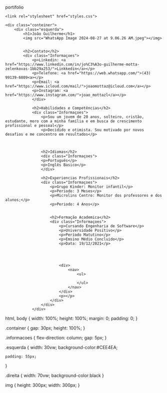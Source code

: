 portifolio

<!DOCTYPE html>
<html lang="pt-br">
<head>
    <meta charset="UTF-8">
    <meta name="viewport" content="width=device-width, initial-scale=1.0">
    <title>Document</title>

    <link rel="stylesheet" href="styles.css">
</head>
<body>
    
    <div class="conteiner">
        <div class="esquerda">
            <h1>João Guilherme</h1>
            <img src="WhatsApp Image 2024-08-27 at 9.06.26 AM.jpeg"></img>


            <h2>Contato</h2>
            <div class="Informaçoes">
                <p>Linkedin: <a href="https://www.linkedin.com/in/jo%C3%A3o-guilherme-motta-zelenkovas-1bb29a253/">Linkkedin</a></p>
                <p>Telefone: <a href="https://web.whatsapp.com/">(43) 99139-6809<a></p>
                <p>Email: <a href="https://www.icloud.com/mail/">joaomottaz@icloud.com</a></p>
                <p>Instagram: <a href="https://www.instagram.com/">joao_mottazl</a></p>
                </div>

                <h2>Habilidades e Competências</h2>
                <div class="Informaçoes">
                    <p>Sou um jovem de 20 anos, solteiro, cristão, estudante, moro com a minha família e em busca de crescimento profissional e pessoal</p>
                    <p>Decidido e otimista. Sou motivado por novos desafios e me concentro em resultados</p>
                
               
                    
                    <h2>Idiomas</h2>
                    <div class="Informaçoes">
                    <p>Português</p>
                    <p>Inglês Basico</p>
                    </div>

                    <h2>Experiencias Profissionais</h2>
                    <div class="Informaçoes">
                        <p>Grupo Kinder: Monitor infantil</p>
                        <p>Periodo: 3 Meses</p>
                        <p>Microlins Centro: Monitor dos professores e dos alunos;</p>
                        <p>Periodo: 4 Anos</p>


                        <h2>Formação Academica</h2>
                        <div class="Informaçoes">
                            <p>Cursando Engenharia de Software</p>
                            <p>Universidade Positivo</p>
                            <p>Período Matutino</p>
                            <p>Emsino Médio Concluido</p>
                            <p>Data: 19/12/2021</p>

                            


                            <div>
                                <nav>
                                    <ul>
                        
                                    </ul>
                                </nav>
                            </div>
                            <p></p>
                        </div>
                    </div>
                </div>
</body>
</html>



html, body {
    width: 100%;
    height: 100%;
    margin: 0;
    padding: 0;
}

.container {
    gap: 30px;
    height: 100%;
}

.informacoes {
    flex-direction: column;
    gap: 5px;
}

.esquerda {
    width: 30vw;
    background-color:#CEE4EA;

    padding: 55px;
}

.direita {
    width: 70vw;
    background-color:black
}

img {
    height: 300px;
    width: 300px;
}
